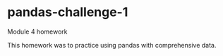 # pandas-challenge-1
Module 4 homework

This homework was to practice using pandas with comprehensive data.